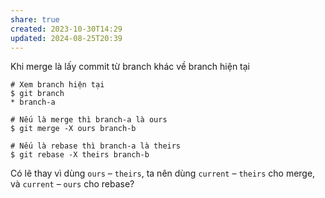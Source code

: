 ```yaml
---
share: true
created: 2023-10-30T14:29
updated: 2024-08-25T20:39
---
```

Khi merge là lấy commit từ branch khác về branch hiện tại
```
# Xem branch hiện tại
$ git branch
* branch-a

# Nếu là merge thì branch-a là ours
$ git merge -X ours branch-b  

# Nếu là rebase thì branch-a là theirs
$ git rebase -X theirs branch-b
```

Có lẽ thay vì dùng `ours` – `theirs`, ta nên dùng `current` – `theirs` cho merge, và `current` – `ours` cho rebase?